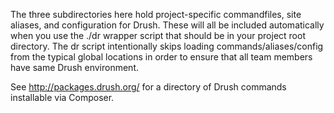 The three subdirectories here hold project-specific commandfiles, site aliases, and configuration for Drush. These will all be included automatically when you use the ./dr wrapper script that should be in your project root directory. The dr script intentionally skips loading commands/aliases/config from the typical global locations in order to ensure that all team members have same Drush environment.
 
 See http://packages.drush.org/ for a directory of Drush commands installable via Composer.
